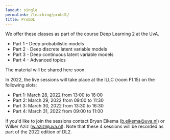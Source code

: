 ```yaml
---
layout: single
permalink: /teaching/probdl/
title: ProbDL
---
```


We offer these classes as part of the course Deep Learning 2 at the UvA.

* Part 1 - Deep probabilistic models 
* Part 2 - Deep discrete latent variable models 
* Part 3 - Deep continuous latent variable models
* Part 4 - Advanced topics

The material will be shared here soon. 

In 2022, the live sessions will take place at the ILLC (room F1.15) on the following slots:

* Part 1: March 28, 2022 from 13:00 to 16:00
* Part 2: March 29, 2022 from 09:00 to 11:30
* Part 3: March 30, 2022 from 13:30 to 16:30
* Part 4: March 31, 2022 from 09:00 to 11:00

If you'd like to join the sessions contact Bryan Eikema (b.eikema@uva.nl) or Wilker Aziz (w.aziz@uva.nl). Note that these 4 sessions will be recorded as part of the 2022 edition of DL2.


